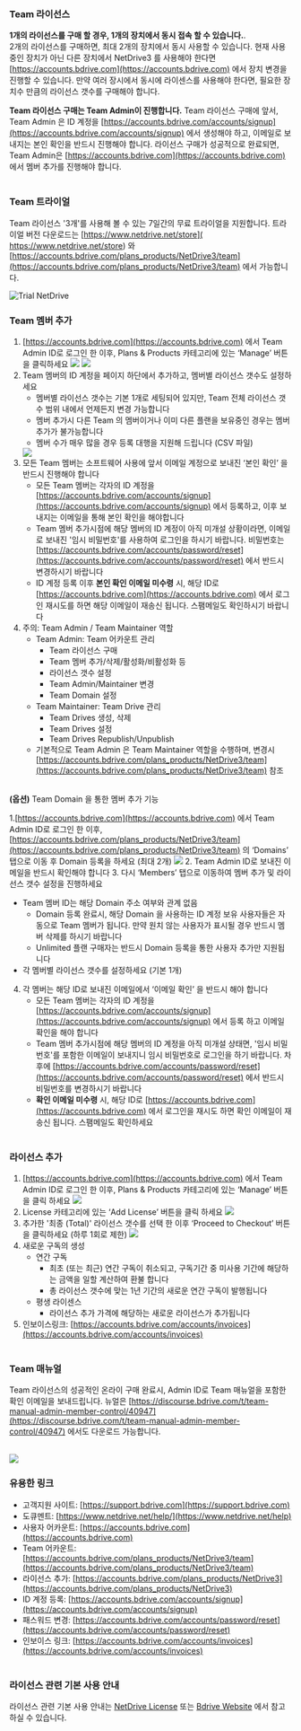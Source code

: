 ### **Team 라이선스**

**1개의 라이선스를 구매 할 경우, 1개의 장치에서 동시 접속 할 수 있습니다.**.  
2개의 라이선스를 구매하면, 최대 2개의 장치에서 동시 사용할 수 있습니다.
현재 사용중인 장치가 아닌 다른 장치에서 NetDrive3 를 사용해야 한다면 [https://accounts.bdrive.com](https://accounts.bdrive.com) 에서 장치 변경을 진행할 수 있습니다. 
만약 여러 장시에서 동시에 라이센스를 사용해야 한다면, 필요한 장치수 만큼의 라이선스 갯수를 구매해야 합니다.<br>

**Team 라이선스 구매는 Team Admin이 진행합니다.** 
Team 라이선스 구매에 앞서, Team Admin 은 ID 계정을 [https://accounts.bdrive.com/accounts/signup](https://accounts.bdrive.com/accounts/signup) 에서 생성해야 하고, 이메일로 보내지는 본인 확인을 반드시 진행해야 합니다.  라이선스 구매가 성공적으로 완료되면, Team Admin은 [https://accounts.bdrive.com](https://accounts.bdrive.com) 에서 멤버 추가를 진행해야 합니다.<br><br>

### **Team 트라이얼**
Team 라이선스 '3개'를 사용해 볼 수 있는 7일간의 무료 트라이얼을 지원합니다. 트라이얼 버전 다운로드는 [https://www.netdrive.net/store]( https://www.netdrive.net/store) 와 [https://accounts.bdrive.com/plans_products/NetDrive3/team](https://accounts.bdrive.com/plans_products/NetDrive3/team) 에서 가능합니다.

<img class="markdown" src="https://doc.bdrive.com/images/trial_netdrive.png" alt="Trial NetDrive">

### **Team 멤버 추가**

1. [https://accounts.bdrive.com](https://accounts.bdrive.com) 에서 Team Admin ID로 로그인 한 이후, Plans & Products 카테고리에 있는 ‘Manage’ 버튼을 클릭하세요
    <img class="markdown" src="https://doc.bdrive.com/images/plans_products_netdrive.png">
    <img class="markdown" src="https://doc.bdrive.com/images/plans_products_team.png">
2. Team 멤버의 ID 계정을 페이지 하단에서 추가하고, 멤버별 라이선스 갯수도 설정하세요
   * 멤버별 라이선스 갯수는 기본 1개로 세팅되어 있지만, Team 전체 라이선스 갯수 범위 내에서 언제든지 변경 가능합니다
   * 멤버 추가시 다른 Team 의 멤버이거나 이미 다른 플랜을 보유중인 경우는 멤버 추가가 불가능합니다 
   * 멤버 수가 매우 많을 경우 등록 대행을 지원해 드립니다 (CSV 파일)
    <img class="markdown" src="https://doc.bdrive.com/images/by_members_netdrive.png">
3. 모든 Team 멤버는 소프트웨어 사용에 앞서 이메일 계정으로 보내진 ‘본인 확인’ 을 반드시 진행해야 합니다
   * 모든 Team 멤버는 각자의 ID 계정을 [https://accounts.bdrive.com/accounts/signup](https://accounts.bdrive.com/accounts/signup) 에서 등록하고, 이후 보내지는 이메일을 통해 본인 확인을 해야합니다
   * Team 멤버 추가시점에 해당 멤버의 ID 계정이 아직 미개설 상황이라면, 이메일로 보내진 '임시 비밀번호'를 사용하여 로그인을 하시기 바랍니다. 비밀번호는  [https://accounts.bdrive.com/accounts/password/reset](https://accounts.bdrive.com/accounts/password/reset) 에서 반드시 변경하시기 바랍니다 
   * ID 계정 등록 이후 **본인 확인 이메일 미수령** 시, 해당 ID로 [https://accounts.bdrive.com](https://accounts.bdrive.com) 에서 로그인 재시도를 하면 해당 이메일이 재송신 됩니다. 스팸메일도 확인하시기 바랍니다    
4. 주의: Team Admin / Team Maintainer 역할
   * Team Admin: Team 어카운트 관리
      * Team 라이선스 구매 
      * Team 멤버 추가/삭제/활성화/비활성화 등
      *	라이선스 갯수 설정
      * Team Admin/Maintainer 변경
      *	Team Domain 설정
   * Team Maintainer: Team Drive 관리
      *	Team Drives 생성, 삭제
      * Team Drives 설정
      * Team Drives Republish/Unpublish
   * 기본적으로 Team Admin 은 Team Maintainer 역할을 수행하며, 변경시 [https://accounts.bdrive.com/plans_products/NetDrive3/team](https://accounts.bdrive.com/plans_products/NetDrive3/team) 참조<br><br>
   
**(옵션)**  Team Domain 을 통한 멤버 추가 기능

1.[https://accounts.bdrive.com](https://accounts.bdrive.com) 에서 Team Admin ID로 로그인 한 이후, [https://accounts.bdrive.com/plans_products/NetDrive3/team](https://accounts.bdrive.com/plans_products/NetDrive3/team) 의 ‘Domains’ 탭으로 이동 후 Domain 등록을 하세요 (최대 2개)
    <img class="markdown" src="https://doc.bdrive.com/images/by_domains.png">
2. Team Admin ID로 보내진 이메일을 반드시 확인해야 합니다
3. 다시 ‘Members’ 탭으로 이동하여 멤버 추가 및 라이선스 갯수 설정을 진행하세요
   * Team 멤버 ID는 해당 Domain 주소 여부와 관계 없음
      * Domain 등록 완료시, 해당 Domain 을 사용하는 ID 계정 보유 사용자들은 자동으로 Team 멤버가 됩니다. 만약 원치 않는 사용자가 표시될 경우 반드시 멤버 삭제를 하시기 바랍니다
      * Unlimited 플랜 구매자는 반드시 Domain 등록을 통한 사용자 추가만 지원됩니다
   * 각 멤버별 라이선스 갯수를 설정하세요 (기본 1개)
4. 각 멤버는 해당 ID로 보내진 이메일에서 ‘이메일 확인’ 을 반드시 해야 합니다
   * 모든 Team 멤버는 각자의 ID 계정을 [https://accounts.bdrive.com/accounts/signup](https://accounts.bdrive.com/accounts/signup) 에서 등록 하고 이메일 확인을 해야 합니다
   * Team 멤버 추가시점에 해당 멤버의 ID 계정을 아직 미개설 상태면, '임시 비밀번호'를 포함한 이메일이 보내지니 임시 비밀번호로 로그인을 하기 바랍니다. 차후에 [https://accounts.bdrive.com/accounts/password/reset](https://accounts.bdrive.com/accounts/password/reset) 에서 반드시 비밀번호를 변경하시기 바랍니다 
   * **확인 이메일 미수령** 시, 해당 ID로 [https://accounts.bdrive.com](https://accounts.bdrive.com) 에서 로그인을 재시도 하면 확인 이메일이 재송신 됩니다. 스팸메일도 확인하세요<br><br>

### **라이선스 추가**

1. [https://accounts.bdrive.com](https://accounts.bdrive.com) 에서 Team Admin ID로 로그인 한 이후, Plans & Products 카테고리에 있는 ‘Manage’ 버튼을 클릭 하세요 
    <img class="markdown" src="https://doc.bdrive.com/images/plans_products_netdrive.png">
2. License 카테고리에 있는 ‘Add License’ 버튼을 클릭 하세요
    <img class="markdown" src="https://doc.bdrive.com/images/plans_products_license.png">
3. 추가한 '최종 (Total)' 라이선스 갯수를 선택 한 이후 ‘Proceed to Checkout’ 버튼을 클릭하세요 (하루 1회로 제한)
    <img class="markdown" src="https://doc.bdrive.com/images/add_license.png">
4. 새로운 구독의 생성
   * 연간 구독
     * 최초 (또는 최근) 연간 구독이 취소되고, 구독기간 중 미사용 기간에 해당하는 금액을 일할 계산하여 환불 합니다
     * 총 라이선스 갯수에 맞는 1년 기간의 새로운 연간 구독이 발행됩니다 
   * 평생 라이센스
      * 라이선스 추가 가격에 해당하는 새로운 라이선스가 추가됩니다 
5. 인보이스링크: [https://accounts.bdrive.com/accounts/invoices](https://accounts.bdrive.com/accounts/invoices)<br><br>

### **Team 매뉴얼**

Team 라이선스의 성공적인 온라이 구매 완료시, Admin ID로 Team 매뉴얼을 포함한 확인 이메일을 보내드립니다.
뉴얼은 [https://discourse.bdrive.com/t/team-manual-admin-member-control/40947](https://discourse.bdrive.com/t/team-manual-admin-member-control/40947) 에서도 다운로드 가능합니다.<br><br>

<img class="markdown" src="https://doc.bdrive.com/images/trial_netdrive.png">

### **유용한 링크**
   
   * 고객지원 사이트: [https://support.bdrive.com](https://support.bdrive.com)
   * 도큐멘트: [https://www.netdrive.net/help/](https://www.netdrive.net/help)
   * 사용자 어카운트: [https://accounts.bdrive.com](https://accounts.bdrive.com)
   * Team 어카운트: [https://accounts.bdrive.com/plans_products/NetDrive3/team](https://accounts.bdrive.com/plans_products/NetDrive3/team)
   * 라이선스 추가: [https://accounts.bdrive.com/plans_products/NetDrive3](https://accounts.bdrive.com/plans_products/NetDrive3)
   * ID 계정 등록: [https://accounts.bdrive.com/accounts/signup](https://accounts.bdrive.com/accounts/signup)
   * 패스워드 변경: [https://accounts.bdrive.com/accounts/password/reset](https://accounts.bdrive.com/accounts/password/reset)
   * 인보이스 링크: [https://accounts.bdrive.com/accounts/invoices](https://accounts.bdrive.com/accounts/invoices)<br><br>

### **라이선스 관련 기본 사용 안내**

라이선스 관련 기본 사용 안내는 [NetDrive License](2-11-license) 또는 [Bdrive Website](https://www.bdrive.com) 에서 참고하실 수 있습니다.<br><br>
